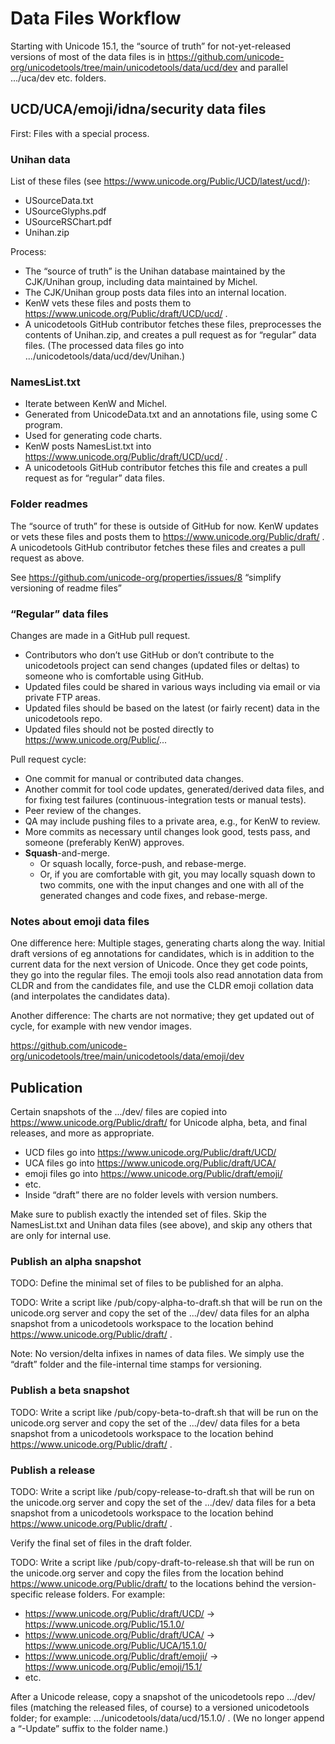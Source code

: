 # Data Files Workflow

Starting with Unicode 15.1, the “source of truth” for not-yet-released versions of
most of the data files is in
https://github.com/unicode-org/unicodetools/tree/main/unicodetools/data/ucd/dev
and parallel .../uca/dev etc. folders.

## UCD/UCA/emoji/idna/security data files

First: Files with a special process.

### Unihan data

List of these files (see https://www.unicode.org/Public/UCD/latest/ucd/):
*   USourceData.txt
*   USourceGlyphs.pdf
*   USourceRSChart.pdf
*   Unihan.zip

Process:
*   The “source of truth” is the Unihan database maintained by the CJK/Unihan group, including data maintained by Michel.
*   The CJK/Unihan group posts data files into an internal location.
*   KenW vets these files and posts them to https://www.unicode.org/Public/draft/UCD/ucd/ .
*   A unicodetools GitHub contributor fetches these files, preprocesses the contents of Unihan.zip,
    and creates a pull request as for “regular” data files.
    (The processed data files go into .../unicodetools/data/ucd/dev/Unihan.)

### NamesList.txt

*   Iterate between KenW and Michel.
*   Generated from UnicodeData.txt and an annotations file, using some C program.
*   Used for generating code charts.
*   KenW posts NamesList.txt into https://www.unicode.org/Public/draft/UCD/ucd/ .
*   A unicodetools GitHub contributor fetches this file
    and creates a pull request as for “regular” data files.

### Folder readmes

The “source of truth” for these is outside of GitHub for now.
KenW updates or vets these files and posts them to https://www.unicode.org/Public/draft/ .
A unicodetools GitHub contributor fetches these files and creates a pull request as above.

See https://github.com/unicode-org/properties/issues/8 “simplify versioning of readme files”

### “Regular” data files

Changes are made in a GitHub pull request.
*   Contributors who don’t use GitHub or don’t contribute to the unicodetools project
    can send changes (updated files or deltas) to someone who is comfortable using GitHub.
*   Updated files could be shared in various ways including via email or via private FTP areas.
*   Updated files should be based on the latest (or fairly recent) data in the unicodetools repo.
*   Updated files should not be posted directly to https://www.unicode.org/Public/...

Pull request cycle:
*   One commit for manual or contributed data changes.
*   Another commit for tool code updates, generated/derived data files,
    and for fixing test failures (continuous-integration tests or manual tests).
*   Peer review of the changes.
*   QA may include pushing files to a private area, e.g., for KenW to review.
*   More commits as necessary until changes look good, tests pass,
    and someone (preferably KenW) approves.
*   **Squash**-and-merge.
    *   Or squash locally, force-push, and rebase-merge.
    *   Or, if you are comfortable with git, you may locally squash down to two commits,
        one with the input changes and one with all of the generated changes and code fixes,
        and rebase-merge.

### Notes about emoji data files

One difference here: Multiple stages, generating charts along the way.
Initial draft versions of eg annotations for candidates,
which is in addition to the current data for the next version of Unicode.
Once they get code points, they go into the regular files.
The emoji tools also read annotation data from CLDR and from the candidates file,
and use the CLDR emoji collation data (and interpolates the candidates data).

Another difference:
The charts are not normative; they get updated out of cycle, for example with new vendor images.

https://github.com/unicode-org/unicodetools/tree/main/unicodetools/data/emoji/dev

## Publication

Certain snapshots of the .../dev/ files are copied into https://www.unicode.org/Public/draft/
for Unicode alpha, beta, and final releases, and more as appropriate.
*   UCD files go into https://www.unicode.org/Public/draft/UCD/
*   UCA files go into https://www.unicode.org/Public/draft/UCA/
*   emoji files go into https://www.unicode.org/Public/draft/emoji/
*   etc.
*   Inside “draft” there are no folder levels with version numbers.

Make sure to publish exactly the intended set of files.
Skip the NamesList.txt and Unihan data files (see above),
and skip any others that are only for internal use.

### Publish an alpha snapshot

TODO: Define the minimal set of files to be published for an alpha.

TODO: Write a script like /pub/copy-alpha-to-draft.sh that will be run on the unicode.org server
and copy the set of the .../dev/ data files for an alpha snapshot
from a unicodetools workspace to the location behind https://www.unicode.org/Public/draft/ .

Note: No version/delta infixes in names of data files.
We simply use the “draft” folder and the file-internal time stamps for versioning.

### Publish a beta snapshot

TODO: Write a script like /pub/copy-beta-to-draft.sh that will be run on the unicode.org server
and copy the set of the .../dev/ data files for a beta snapshot
from a unicodetools workspace to the location behind https://www.unicode.org/Public/draft/ .

### Publish a release

TODO: Write a script like /pub/copy-release-to-draft.sh that will be run on the unicode.org server
and copy the set of the .../dev/ data files for a beta snapshot
from a unicodetools workspace to the location behind https://www.unicode.org/Public/draft/ .

Verify the final set of files in the draft folder.

TODO: Write a script like /pub/copy-draft-to-release.sh that will be run on the unicode.org server
and copy the files from the location behind https://www.unicode.org/Public/draft/
to the locations behind the version-specific release folders.
For example:
*   https://www.unicode.org/Public/draft/UCD/ → https://www.unicode.org/Public/15.1.0/
*   https://www.unicode.org/Public/draft/UCA/ → https://www.unicode.org/Public/UCA/15.1.0/
*   https://www.unicode.org/Public/draft/emoji/ → https://www.unicode.org/Public/emoji/15.1/
*   etc.

After a Unicode release, copy a snapshot of the unicodetools repo .../dev/ files
(matching the released files, of course) to a versioned unicodetools folder;
for example: .../unicodetools/data/ucd/15.1.0/ .
(We no longer append a “-Update” suffix to the folder name.)

